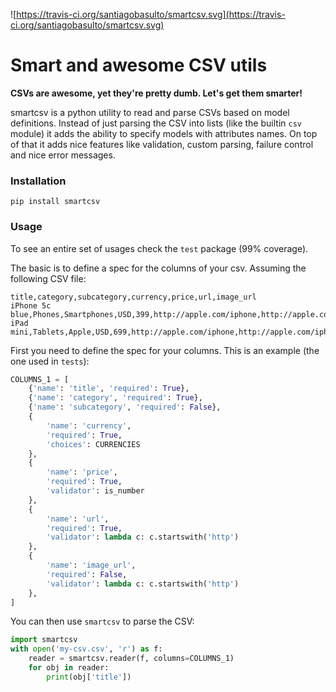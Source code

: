 ![https://travis-ci.org/santiagobasulto/smartcsv.svg](https://travis-ci.org/santiagobasulto/smartcsv.svg)

# Smart and awesome CSV utils

**CSVs are awesome, yet they're pretty dumb. Let's get them smarter!**

smartcsv is a python utility to read and parse CSVs based on model definitions. Instead of just parsing the CSV into lists (like the builtin `csv` module) it adds the ability to specify models with attributes names. On top of that it adds nice features like validation, custom parsing, failure control and nice error messages.

### Installation
    pip install smartcsv

### Usage

To see an entire set of usages check the `test` package (99% coverage).

The basic is to define a spec for the columns of your csv. Assuming the following CSV file:

    title,category,subcategory,currency,price,url,image_url
    iPhone 5c blue,Phones,Smartphones,USD,399,http://apple.com/iphone,http://apple.com/iphone.jpg
    iPad mini,Tablets,Apple,USD,699,http://apple.com/iphone,http://apple.com/iphone.jpg

First you need to define the spec for your columns. This is an example (the one used in `tests`):

```python
COLUMNS_1 = [
    {'name': 'title', 'required': True},
    {'name': 'category', 'required': True},
    {'name': 'subcategory', 'required': False},
    {
        'name': 'currency',
        'required': True,
        'choices': CURRENCIES
    },
    {
        'name': 'price',
        'required': True,
        'validator': is_number
    },
    {
        'name': 'url',
        'required': True,
        'validator': lambda c: c.startswith('http')
    },
    {
        'name': 'image_url',
        'required': False,
        'validator': lambda c: c.startswith('http')
    },
]
```

You can then use `smartcsv` to parse the CSV:

```python
import smartcsv
with open('my-csv.csv', 'r') as f:
    reader = smartcsv.reader(f, columns=COLUMNS_1)
    for obj in reader:
        print(obj['title'])
```